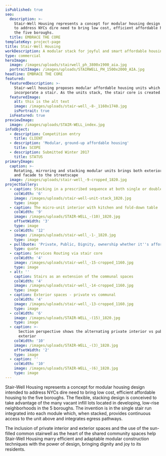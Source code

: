 ```yaml
---
isPublished: true
seo:
  description: >-
    Stair-Well Housing represents a concept for modular housing design intended
    to address NYCs dire need to bring low cost, efficient affordable housing to
    the five boroughs.
  title: EMBRACE THE CORE
templateKey: project-page
title: Stair-Well Housing
workDescription: A modular stack for joyful and smart affordable housing in NYC
type: commercial
heroImage:
  image: /images/uploads/stairwell_ph_3800x1900_aia.jpg
  portraitImage: /images/uploads/STAIRWELL_PH_1500x2000_AIA.jpg
headline: EMBRACE THE CORE
featured:
  featuredDescription: >-
    Stair-well housing proposes modular affordable housing units which
    incorporate a stair. As the units stack, the stair core is created.
  featuredImage:
    alt: this is the alt text
    image: /images/uploads/stair-well_-8-_1160x1740.jpg
    isPortrait: true
  isFeatured: true
previewImage:
  image: /images/uploads/STAIR-WELL_index.jpg
infoObject:
  - description: Competition entry
    title: CLIENT
  - description: 'Modular, ground-up affordable housing'
    title: SCOPE
  - description: Submitted Winter 2017
    title: STATUS
primaryImage:
  caption: >-
    Rotating, mirroring and stacking modular units brings both exterior space
    and facade to the streetscape
  image: /images/uploads/stair-well_-9-cropped_1820.jpg
projectGallery:
  - caption: Stacking in a prescribed sequence at both single or double-wide lots
    colWidth: '6'
    image: /images/uploads/stair-well-unit-stack_1820.jpg
    type: image
  - caption: The micro-unit interior with kitchen and fold-down table
    colWidth: '9'
    image: /images/uploads/STAIR-WELL_-(10)_1820.jpg
    offsetWidth: '3'
    type: image
  - colWidth: '12'
    image: /images/uploads/stair-well_-1-_1820.jpg
    type: image
  - pullQuote: 'Private, Public, Dignity, ownership whether it''s affordable or not'
    type: quote
  - caption: Services Routing via stair core
    colWidth: '4'
    image: /images/uploads/stair-well_-15-cropped_1160.jpg
    type: image
  - alt: ''
    caption: Stairs as an extension of the communal spaces
    colWidth: '4'
    image: /images/uploads/stair-well_-14-cropped_1160.jpg
    type: image
  - caption: Exterior spaces - private vs communal
    colWidth: '4'
    image: /images/uploads/stair-well_-13-cropped_1160.jpg
    type: image
  - colWidth: '6'
    image: /images/uploads/STAIR-WELL_-(15)_1820.jpg
    type: image
  - caption: >-
      Section perspective shows the alternating private interior vs public
      exterior
    colWidth: '10'
    image: /images/uploads/STAIR-WELL_-(3)_1820.jpg
    offsetWidth: '2'
    type: image
  - caption: ''
    colWidth: '10'
    image: /images/uploads/STAIR-WELL_-(6)_1820.jpg
    type: image
---
```

Stair-Well Housing represents a concept for modular housing
 design intended to address NYCs dire need to bring low
 cost, efficient affordable housing to the five boroughs. The
 flexible, stacking design is conceived to take advantage of
 the many vacant infill lots located in developing, low-rise
 neighborhoods in the 5 boroughs. The invention is in the
 single stair run integrated into each module which, when
 stacked, provides continuous access to the unit above and
 integrates egress pathways.

The inclusion of private interior and exterior spaces
 and the use of the sun-filled common stairwell as the
 heart of the shared community spaces help Stair-Well Housing
 marry efficient and adaptable modular construction techniques
 with the power of design, bringing dignity and joy to
 its residents.
